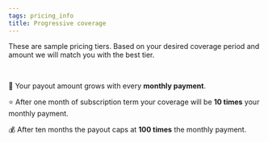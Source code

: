 ```yaml
---
tags: pricing_info
title: Progressive coverage
---
```


These are sample pricing tiers.
Based on your desired coverage period and amount we will match you with the best tier.

<br>

📅 Your payout amount grows with every **monthly payment**.

⭐ After one month of subscription term your coverage will be **10 times** your monthly payment.

💰 After ten months the payout caps at **100 times** the monthly payment.
